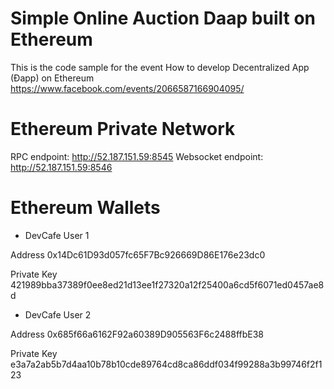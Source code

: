 # Simple Online Auction Daap built on Ethereum

This is the code sample for the event How to develop Decentralized App (Đapp) on Ethereum https://www.facebook.com/events/2066587166904095/


# Ethereum Private Network
RPC endpoint: http://52.187.151.59:8545
Websocket endpoint: http://52.187.151.59:8546

# Ethereum Wallets
- DevCafe User 1

Address 0x14Dc61D93d057fc65F7Bc926669D86E176e23dc0

Private Key 421989bba37389f0ee8ed21d13ee1f27320a12f25400a6cd5f6071ed0457ae8d

* DevCafe User 2

Address 0x685f66a6162F92a60389D905563F6c2488ffbE38

Private Key e3a7a2ab5b7d4aa10b78b10cde89764cd8ca86ddf034f99288a3b99746f2f123
